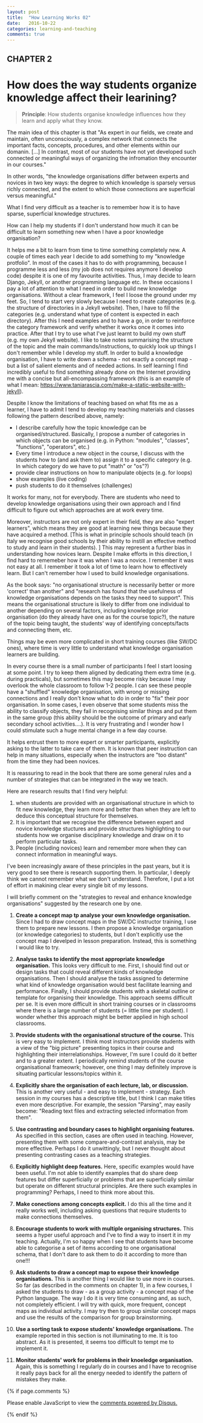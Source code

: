 ```yaml
---
layout: post
title:  "How Learning Works 02"
date:   2016-10-22
categories: learning-and-teaching
comments: true
---
```



CHAPTER 2
---

How does the way students organize knowledge affect their learining?
=

> **Principle**: How students organise knowledge influences how they learn and apply what they know.

The main idea of this chapter is that "As expert in our fields, we create and maintain, often unconsciously, a complex network that connects the important facts, concepts, procedures, and other elements within our domanin. [...] In contrast, most of our students have not yet developed such connected or meaningful ways of organizing the infromation they encounter in our courses."

In other words, "the knowledge organisations differ between experts and novices in two key ways: the degree to which knowledge is sparsely versus richly connected, and the extent to which those connections are superficial versus meaningful."

What I find very difficult as a teacher is to remember how it is to have sparse, superficial knowledge structures. 
 
How can I help my students if I don't understand how much it can be difficult to learn something new when I have a poor knowledge organisation?

It helps me a bit to learn from time to time something completely new. A couple of times each year I decide to add something to my "knowledge protfolio". In most of the cases it has to do with programming, because I programme less and less (my job does not requires anymore I develop code) despite it is one of my favourite activities. 
Thus, I may decide to learn Django, Jekyll, or another programming language etc.
In these occasions I pay a lot of attention to what I need in order to build new knowledge organisations. Without a clear framework, I feel I loose the ground under my feet. So, I tend to start very slowly because I need to create categories (e.g. the structure of directories in a Jekyll website). Then, I have to fill the categories (e.g. understand what type of content is expected in each directory). After this I need examples and to have a go, in order to reinforce the category framework and verify whether it works once it comes into practice. After that I try to use what I've just learnt to build my own stuff (e.g. my own Jekyll website). I like to take notes summarising the structure of the topic and the main commands/instructions, to quickly look up things I don't remember while I develop my stuff. 
In order to build a knowledge organisation, I have to write down a schema - not exactly a concept map - but a list of salient elements and of needed actions. 
In self learning I find incredibly useful to find something already done on the Internet providing me with a concise but all-encompassing framework (this is an example of what I mean: https://www.taniarascia.com/make-a-static-website-with-jekyll).

Despite I know the limitations of teaching based on what fits me as a learner, I have to admit I tend to develop my teaching materials and classes following the pattern described above, namely:

- I describe carefully how the topic knowledge can be organised/structured. Basically, I propose a number of categories in which objects can be organised (e.g. in Python: "modules", "classes", "functions", "operators", etc.)
- Every time I introduce a new object in the course, I discuss with the students how to (and ask them to) assign it to a specific category (e.g. In which category do we have to put "math" or "os"?)
- provide clear instructions on how to manipulate objects (e.g. for loops)
- show examples (live coding)
- push students to do it themselves (challenges)

It works for many, not for everybody. There are students who need to develop knowledge organisations using their own approach and I find difficult to figure out which approaches are at work every time. 

Moreover, instructors are not only expert in their field, they are also "expert learners", which means they are good at learning new things because they have acquired a method. [This is what in principle schools should teach (in Italy we recognise good schools by their ability to instill an effective method to study and learn in their students). ]
This may represent a further bias in understanding how novices learn.
Despite I make efforts in this direction, I find hard to rememeber how it was when I was a novice. I remember it was not easy at all. I remember it took a lot of time to learn how to effectively learn. But I can't remember how I used to build knowledge organisations. 

As the book says: "no organisational structure is necessarily better or more 'correct' than another" and "research has found that the usefulness of knowledge organisations depends on the tasks they need to support". This means the organisational structure is likely to differ from one individual to another depending on several factors, including knowledge prior organisation (do they already have one as for the course topic?), the nature of the topic being taught, the students' way of identifying concepts/facts and connecting them, etc.

Things may be even more complicated in short training courses (like SW/DC ones), where time is very little to understand what knowledge organisation learners are building.

In every course there is a small number of participants I feel I start loosing at some point. I try to keep them aligned by dedicating them extra time (e.g. during practicals), but sometimes this may become risky because I may overlook the whole classroom to follow 1-2 people. I can see these people have a "shuffled" knowledge organisation, with wrong or missing connections and I really don't know what to do in order to "fix" their poor organisation. 
In some cases, I even observe that some students miss the ability to classify objects, they fail in recognising similar things and put them in the same group (this ability should be the outcome of primary and early secondary school activities....).
It is very frustrating and I wonder how I could stimulate such a huge mental change in a few day course. 

It helps entrust them to more expert or smarter participants, explicitly asking to the latter to take care of them.
It is known that peer instruction can help in many situations, especially when the instructors are "too distant" from the time they had been novices.

It is reassuring to read in the book that there are some general rules and a number of strategies that can be integrated in the way we teach. 

Here are research results that I find very helpful:
1) when students are provided with an organisational structure in which to fit new knowledge, they learn more and better than when they are left to deduce this conceptual structure for themselves. 
2) It is important that we recognise the difference between expert and novice knowledge stuctures and provide structures highlighting to our students how we organise disciplinary knowledge and draw on it to perform particular tasks. 
3) People (including novices) learn and remember more when they can connect information in meaningful ways.

I've been increasingly aware of these principles in the past years, but it is very good to see there is research supporting them. 
In particular, I deeply think we cannot remember what we don't understand. Therefore, I put a lot of effort in makining clear every single bit of my lessons. 

I will briefly comment on the "strategies to reveal and enhance knowledge organisations" suggested by the research one by one.



1) **Create a concept map tp analyse your own knowledge organisation.**
Since I had to draw concept maps in the SW/DC instructor training, I use them to prepare new lessons. I then propose a knowledge organisation (or knowledge categories) to students, but I don't explicitly use the concept map I develped in lesson preparation. 
Instead, this is something I would like to try.  

2) **Analyse tasks to identify the most appropriate knowledge organisation.**
This looks very difficult to me. First, I should find out or design tasks that could reveal different kinds of knowledge organisations. Then I should analyse the tasks assigned to determine what kind of knowledge organisation would best facilitate learning and performance. 
Finally, I should provide students with a skeletal outline or template for organising their knowledge.
This approach seems difficult per se. It is even more difficult in short training courses or in classrooms where there is a large number of students (= little time per student). 
I wonder whether this approach might be better applied in high school classrooms.

3) **Provide students with the organisational structure of the course.**
This is very easy to implement. I think most instructors provide students with a view of the "big picture" presenting topics in their course and highlighting their interrelationships. However, I'm sure I could do it better and to a greater extent. I periodically remind students of the course organisational frameowrk; however, one thing I may definitely improve is situating particular lessons/topics within it.

4) **Explicitly share the organisation of each lecture, lab, or discussion.**
This is another very useful - and easy to implement - strategy. Each session in my courses has a descriptive title, but I think I can make titles even more descriptive. 
For example, the session "Parsing", may easily become: "Reading text files and extracting selected information from them".

5) **Use contrasting and boundary cases to highlight organising features.**
As specified in this section, cases are often used in teaching. However, presenting them with some compare-and-contrast analysis, may be more effective. Perhaps I do it unwittingly, but I never thought about presenting contrasting cases as a teaching strategies.

6) **Explicitly highlight deep features.**
Here, specific examples would have been useful. I'm not able to identify examples that do share deep features but differ superficially or problems that are superficially similar but operate on different structural principles. Are there such examples in programming? Perhaps, I need to think more about this.

7) **Make conections among concepts explicit.**
I do this all the time and it really works well, including asking questions that require students to make connections themselves.

8) **Encourage students to work with multiple organising structures.**
This seems a hyper useful approach and I've to find a way to insert it in my teaching. Actually, I'm so happy when I see that students have become able to categorise a set of items according to one organisational schema, that I don't dare to ask them to do it according to more than one!!!

9) **Ask students to draw a concept map to expose their knowledge organisations.**
This is another thing I would like to use more in courses. So far (as described in the comments on chapter 1), in a few courses, I asked the students to draw - as a group activity - a concept map of the Python language. The way I do it is very time consuming and, as such, not completely efficient. I will try with quick, more frequent, concept maps as individual activity. 
I may try then to group similar concept maps and use the results of the comparison for group brainstorming.

10) **Use a sorting task to expose students' knowledge organisations.**
The example reported in this section is not illuminating to me. It is too abstract. As it is presented, it seems too difficult to tempt me to implement it.

11) **Monitor students' work for problems in their knoeledge organisation.**
Again, this is something I regularly do in courses and I have to recognise it really pays back for all the energy needed to identify the pattern of mistakes they make. 

{% if page.comments %}
<div id="disqus_thread"></div>
<script type="text/javascript">
       
    var disqus_shortname = 'allegravia';
    
    (function() {  
        
        var d = document, s = d.createElement('script');
        
        s.src = '//' + disqus_shortname + '.disqus.com/embed.js'; 
        
        s.setAttribute('data-timestamp', +new Date());
        (d.head || d.body).appendChild(s);
    })();
</script>
<noscript>Please enable JavaScript to view the <a href="https://disqus.com/?ref_noscript" rel="nofollow">comments powered by Disqus.</a></noscript>

{% endif %}
